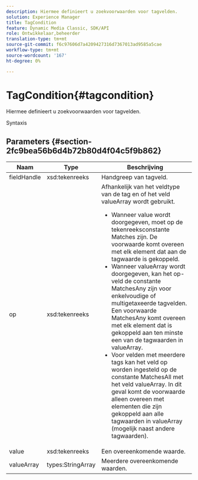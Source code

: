 ```yaml
---
description: Hiermee definieert u zoekvoorwaarden voor tagvelden.
solution: Experience Manager
title: TagCondition
feature: Dynamic Media Classic, SDK/API
role: Ontwikkelaar,beheerder
translation-type: tm+mt
source-git-commit: f6c97606d7a4209427316d7367013ad9585a5cae
workflow-type: tm+mt
source-wordcount: '167'
ht-degree: 0%

---
```



# TagCondition{#tagcondition}

Hiermee definieert u zoekvoorwaarden voor tagvelden.

Syntaxis

## Parameters {#section-2fc9bea56b6d4b72b80d4f04c5f9b862}

<table id="table_04100BB8ABD84EF68B0A7CE3AD946414"> 
 <thead> 
  <tr> 
   <th colname="col1" class="entry"> Naam </th> 
   <th colname="col2" class="entry"> Type </th> 
   <th colname="col3" class="entry"> Beschrijving </th> 
  </tr> 
 </thead>
 <tbody> 
  <tr> 
   <td colname="col1"> <span class="codeph"> <span class="varname"> fieldHandle</span> </span> </td> 
   <td colname="col2"> <span class="codeph"> xsd:tekenreeks</span> </td> 
   <td colname="col3"> Handgreep van tagveld. </td> 
  </tr> 
  <tr> 
   <td colname="col1"> <span class="codeph"> <span class="varname"> op</span> </span> </td> 
   <td colname="col2"> <span class="codeph"> xsd:tekenreeks</span> </td> 
   <td colname="col3">Afhankelijk van het veldtype van de tag en of het veld valueArray wordt gebruikt. 
    <ul id="ul_CC0926425B094B3BB7D70CB392DBDABD">
     <li id="li_09AB923A9A8D4A71917CF59C150E4EF5">Wanneer <span class="codeph"> value</span> wordt doorgegeven, moet <span class="codeph"> op</span> de tekenreeksconstante Matches zijn. De voorwaarde komt overeen met elk element dat aan de tagwaarde is gekoppeld. </li>
     <li id="li_70F18494AB6C454EB611F51F16C19FAD">Wanneer <span class="codeph"> valueArray</span> wordt doorgegeven, kan het op-veld de constante <span class="codeph"> MatchesAny</span> zijn voor enkelvoudige of multigetaxeerde tagvelden. Een <span class="codeph"> voorwaarde MatchesAny</span> komt overeen met elk element dat is gekoppeld aan ten minste een van de tagwaarden in <span class="codeph"> valueArray</span>. </li>
     <li id="li_0B25542D7E964B26B15591C45D5C66D0">Voor velden met meerdere tags kan het veld op worden ingesteld op de constante <span class="codeph"> MatchesAll</span> met het veld <span class="codeph"> valueArray</span>. In dit geval komt de voorwaarde alleen overeen met elementen die zijn gekoppeld aan alle tagwaarden in <span class="codeph"> valueArray</span> (mogelijk naast andere tagwaarden). </li>
    </ul></td> 
  </tr> 
  <tr> 
   <td colname="col1"> <span class="codeph"> <span class="varname"> value</span> </span> </td> 
   <td colname="col2"> <span class="codeph"> xsd:tekenreeks</span> </td> 
   <td colname="col3"> Een overeenkomende waarde. </td> 
  </tr> 
  <tr> 
   <td colname="col1"> <span class="codeph"> <span class="varname"> valueArray</span> </span> </td> 
   <td colname="col2"> <span class="codeph"> types:StringArray</span> </td> 
   <td colname="col3"> Meerdere overeenkomende waarden. </td> 
  </tr> 
 </tbody> 
</table>

